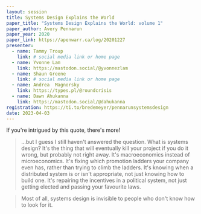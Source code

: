 ```yaml
---
layout: session
title: Systems Design Explains the World
paper_title: "Systems Design Explains the World: volume 1"
paper_author: Avery Pennarun
paper_year: 2020
paper_link: https://apenwarr.ca/log/20201227
presenter:
  - name: Tammy Troup
    link: # social media link or home page
  - name: Yvonne Lam
    link: https://mastodon.social/@yvonnezlam
  - name: Shaun Greene
    link: # social media link or home page
  - name: Andrea  Magnorsky
    link: https://types.pl/@roundcrisis
  - name: Dawn Ahukanna
    link: https://mastodon.social/@dahukanna
registration: https://ti.to/bredemeyer/pennarunsystemsdesign
date: 2023-04-03
---
```


If you're intrigued by this quote, there's more!

> ...but I guess I still haven't answered the question. What is systems design? It's the thing that will eventually kill your project if you do it wrong, but probably not right away. It's macroeconomics instead of microeconomics. It's fixing which promotion ladders your company even has, rather than trying to climb the ladders. It's knowing when a distributed system is or isn't appropriate, not just knowing how to build one. It's repairing the incentives in a political system, not just getting elected and passing your favourite laws.

> Most of all, systems design is invisible to people who don't know how to look for it.
